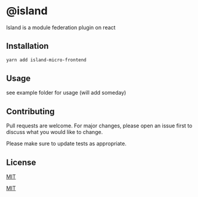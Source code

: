 # @island

Island is a module federation plugin on react

## Installation

```bash
yarn add island-micro-frontend
```

## Usage
see example folder for usage (will add someday)


## Contributing

Pull requests are welcome. For major changes, please open an issue first
to discuss what you would like to change.

Please make sure to update tests as appropriate.

## License

[MIT](https://choosealicense.com/licenses/mit/)

[MIT](https://github.com/web-widget/vite-plugin-shadow-dom-css)